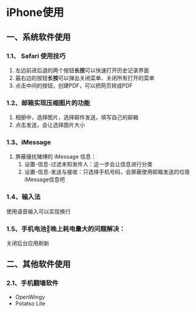 # iPhone使用

## 一、系统软件使用

### 1.1、 Safari 使用技巧

1. 左边前进后退的两个按钮**长按**可以快速打开历史记录界面
2. 最右边的按钮**长按**可以弹出关闭菜单、关闭所有打开的菜单
3. 点击中间的按钮，创建PDF，可以把网页转成PDF

### 1.2、邮箱实现压缩图片的功能

1. 相册中，选择图片，选择邮件发送，填写自己的邮箱
2. 点击发送，会让选择图片大小

### 1.3、iMessage

1. 屏蔽骚扰赌博的 iMessage 信息：
    1. 设置-信息-过滤未知发件人：这一步会让信息进行分类
    2. 设置-信息-发送与接收：只选择手机号码，会屏蔽使用邮箱发送的垃圾iMessage信息吧

### 1.4、输入法

使用语音输入可以实现换行

### 1.5、手机电池🔋晚上耗电量大的问题解决：

关闭后台应用刷新

## 二、其他软件使用

### 2.1、手机翻墙软件

* OpenWingy
* Potatso Lite




